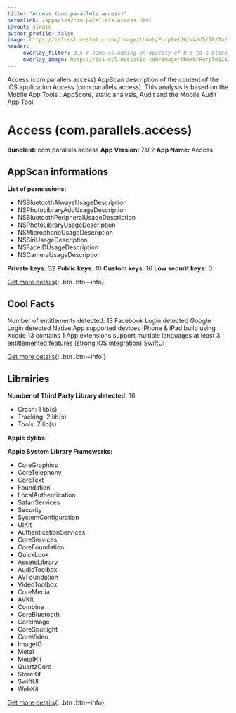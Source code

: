 ```yaml
---
title: "Access (com.parallels.access)"
permalink: /apps/ios/com.parallels.access.html
layout: single
author_profile: false
image: https://is1-ssl.mzstatic.com/image/thumb/Purple126/v4/d5/18/2a/d5182a8c-8c6d-4045-e75a-32ab3aee8286/AppIcon-0-1x_U007emarketing-0-6-0-sRGB-0-85-220.png/512x512bb.jpg
header: 
     overlay_filter: 0.5 # same as adding an opacity of 0.5 to a black background
     overlay_image: https://is1-ssl.mzstatic.com/image/thumb/Purple126/v4/d5/18/2a/d5182a8c-8c6d-4045-e75a-32ab3aee8286/AppIcon-0-1x_U007emarketing-0-6-0-sRGB-0-85-220.png/512x512bb.jpg
---
```

Access (com.parallels.access) AppScan description of the content of the iOS application Access (com.parallels.access). This analysis is based on the Mobile App Tools : AppScore, static analysis, Audit and the Mobile Audit App Tool.

# Access (com.parallels.access)

**BundleId:** com.parallels.access
**App Version:** 7.0.2
**App Name:** Access


## AppScan informations 

**List of permissions:** 
- NSBluetoothAlwaysUsageDescription
- NSPhotoLibraryAddUsageDescription
- NSBluetoothPeripheralUsageDescription
- NSPhotoLibraryUsageDescription
- NSMicrophoneUsageDescription
- NSSiriUsageDescription
- NSFaceIDUsageDescription
- NSCameraUsageDescription
  
  
**Private keys:** 32
**Public keys:** 10
**Custom keys:** 16
**Low securit keys:** 0
  
[Get more details](/pricing.html){: .btn .btn--info}

## Cool Facts

Number of entitlements detected: 13
Facebook Login detected
Google Login detected
Native App
supported devices iPhone & iPad
build using Xcode 13
contains 1 App extensions
support multiple languages
at least 3 entitlemented features (strong iOS integration)
SwiftUI
  
[Get more details](/pricing.html){: .btn .btn--info }

## Librairies 
**Number of Third Party Library detected:** 16
- Crash: 1 lib(s)
- Tracking: 2 lib(s)
- Tools: 7 lib(s)


**Apple dylibs:**


**Apple System Library Frameworks:**
- CoreGraphics
- CoreTelephony
- CoreText
- Foundation
- LocalAuthentication
- SafariServices
- Security
- SystemConfiguration
- UIKit
- AuthenticationServices
- CoreServices
- CoreFoundation
- QuickLook
- AssetsLibrary
- AudioToolbox
- AVFoundation
- VideoToolbox
- CoreMedia
- AVKit
- Combine
- CoreBluetooth
- CoreImage
- CoreSpotlight
- CoreVideo
- ImageIO
- Metal
- MetalKit
- QuartzCore
- StoreKit
- SwiftUI
- WebKit


  
[Get more details](/pricing.html){: .btn .btn--info}


